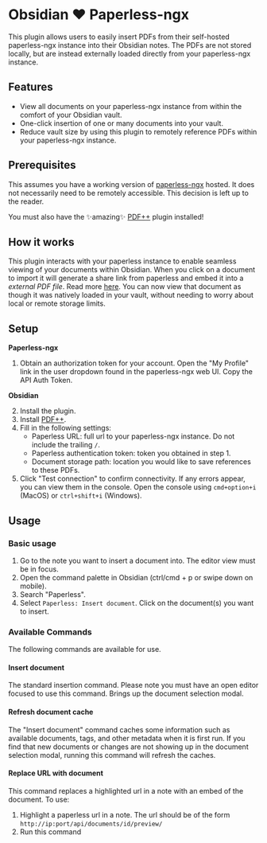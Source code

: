 # Obsidian ❤️ Paperless-ngx

This plugin allows users to easily insert PDFs from their self-hosted paperless-ngx instance into their Obsidian notes. The PDFs are not stored locally, but are instead externally loaded directly from your paperless-ngx instance.

## Features

- View all documents on your paperless-ngx instance from within the comfort of your Obsidian vault.
- One-click insertion of one or many documents into your vault.
- Reduce vault size by using this plugin to remotely reference PDFs within your paperless-ngx instance.

## Prerequisites 
This assumes you have a working version of [paperless-ngx](https://github.com/paperless-ngx/paperless-ngx) hosted. It does not necessarily need to be remotely accessible. This decision is left up to the reader. 

You must also have the ✨amazing✨ [PDF++](https://github.com/RyotaUshio/obsidian-pdf-plus) plugin installed!

## How it works
This plugin interacts with your paperless instance to enable seamless viewing of your documents within Obsidian. When you click on a document to import it will generate a share link from paperless and embed it into a *external PDF file*. Read more [here](https://ryotaushio.github.io/obsidian-pdf-plus/external-pdf-files.html). You can now view that document as though it was natively loaded in your vault, without needing to worry about local or remote storage limits.

## Setup

**Paperless-ngx**

1. Obtain an authorization token for your account. Open the "My Profile" link in the user dropdown found in the paperless-ngx web UI. Copy the API Auth Token.

**Obsidian**

2. Install the plugin.
3. Install [PDF++](https://github.com/RyotaUshio/obsidian-pdf-plus).
4. Fill in the following settings:
    - Paperless URL: full url to your paperless-ngx instance. Do not include the trailing `/`.
    - Paperless authentication token: token you obtained in step 1.
    - Document storage path: location you would like to save references to these PDFs.
5. Click "Test connection" to confirm connectivity. If any errors appear, you can view them in the console. Open the console using `cmd+option+i` (MacOS) or `ctrl+shift+i` (Windows). 

## Usage

### Basic usage
1. Go to the note you want to insert a document into. The editor view must be in focus.
1. Open the command palette in Obsidian (ctrl/cmd + p or swipe down on mobile).
1. Search "Paperless".
1. Select `Paperless: Insert document`. Click on the document(s) you want to insert.

### Available Commands
The following commands are available for use.

#### Insert document
The standard insertion command. Please note you must have an open editor focused to use this command. Brings up the document selection modal.

#### Refresh document cache
The "Insert document" command caches some information such as available documents, tags, and other metadata when it is first run. If you find that new documents or changes are not showing up in the document selection modal, running this command will refresh the caches.

#### Replace URL with document
This command replaces a highlighted url in a note with an embed of the document. To use:
1. Highlight a paperless url in a note. The url should be of the form `http://ip:port/api/documents/id/preview/`
1. Run this command
